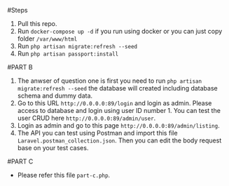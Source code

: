 #Steps
1. Pull this repo.
2. Run `docker-compose up -d` if you run using docker or you can just copy folder `/var/www/html`
2. Run `php artisan migrate:refresh --seed`
3. Run `php artisan passport:install`

#PART B
1. The anwser of question one is first you need to run `php artisan migrate:refresh --seed` the database will created including database schema and dummy data.
2. Go to this URL `http://0.0.0.0:89/login` and login as admin. Please access to database and login using user ID number 1. You can test the user CRUD here `http://0.0.0.0:89/admin/user`.
3. Login as admin and go to this page `http://0.0.0.0:89/admin/listing`.
4. The API you can test using Postman and import this file `Laravel.postman_collection.json`. Then you can edit the body request base on your test cases.

#PART C
- Please refer this file `part-c.php`.